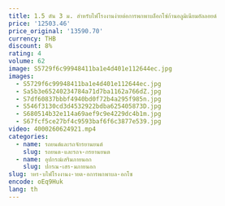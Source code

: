 ```yaml
---
title: 1.5 ตัน 3 ม. สําหรับไฟโรงงานง่ายต่อการพกพาบล็อกโซ่ก้านอลูมิเนียมอัลลอยด์
price: '12503.46'
price_original: '13590.70'
currency: THB
discount: 8%
rating: 4
volume: 62
image: S5729f6c99948411ba1e4d401e112644ec.jpg
images:
  - S5729f6c99948411ba1e4d401e112644ec.jpg
  - Sa5b3e65240234784a71d7ba1162a766dZ.jpg
  - S7df60837bbbf4940bd0f72b4a295f985n.jpg
  - S546f3130cd3d4532922bdba625405873D.jpg
  - S680514b32e114a69aef9c9e4229dc4b1m.jpg
  - S67fcf5ce27bf4c9593baf6f6c3877e539.jpg
video: 4000260624921.mp4
categories:
  - name: รถยนต์และรถจักรยานยนต์
    slug: รถยนต-และรถจ-กรยานยนต
  - name: อุปกรณ์เสริมภายนอก
    slug: ปกรณ-เสร-มภายนอก
slug: าหร-บไฟโรงงานง-ายต-อการพกพาบล-อกโซ
encode: oEq9Huk
lang: th
---
```

  